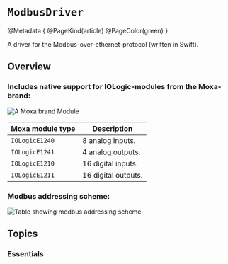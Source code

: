 # ``ModbusDriver``
@Metadata {
    @PageKind(article)
    @PageColor(green)
}


A driver for the Modbus-over-ethernet-protocol (written in Swift).

## Overview

### Includes native support for IOLogic-modules from the Moxa-brand:
![A Moxa brand Module](MoxaIOLogicModule.png)

| Moxa module type  | Description   |
| ------------ | ------------------ | 
| ``IOLogicE1240`` | 8  analog inputs.  |
| ``IOLogicE1241`` | 4  analog outputs. |
| ``IOLogicE1210`` | 16 digital inputs. |
| ``IOLogicE1211`` | 16 digital outputs.|

### Modbus addressing scheme:

![Table showing modbus addressing scheme](ModbusAddressing.png)



## Topics

### Essentials
